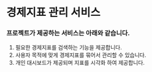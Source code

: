 # 경제지표 관리 서비스

### 프로젝트가 제공하는 서비스는 아래와 같습니다. 
1. 필요한 경제지표를 검색하는 기능을 제공합니다.
2. 사용자 목적에 맞게 경제지표를 묶어서 관리할 수 있습니다.
3. 개인 대시보드가 제공되며 지표를 시각화 하여 제공합니다.


